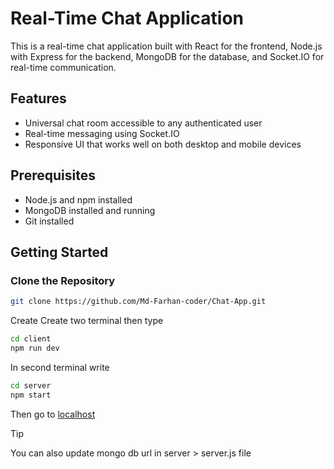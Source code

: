 # Real-Time Chat Application

This is a real-time chat application built with React for the frontend, Node.js with Express for the backend, MongoDB for the database, and Socket.IO for real-time communication.

## Features

- Universal chat room accessible to any authenticated user
- Real-time messaging using Socket.IO
- Responsive UI that works well on both desktop and mobile devices

## Prerequisites

- Node.js and npm installed
- MongoDB installed and running
- Git installed

## Getting Started

### Clone the Repository

```bash
git clone https://github.com/Md-Farhan-coder/Chat-App.git
```
Create 
Create two terminal then type
```bash
cd client
npm run dev
```
In second terminal write 
```bash
cd server
npm start
```

Then go to [localhost ](http://localhost:5173/)

> [!TIP]
> You can also update mongo db url in  server > server.js file
